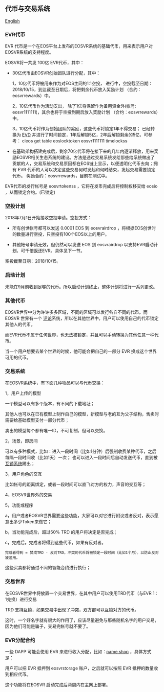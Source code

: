 ## 代币与交易系统

[English](evr.md)

### EVR代币

EVR 代币是一个在EOS平台上发布的EOSVR系统的基础代币，用来表示用户对EOSVR系统的支持程度。

EOSVR将一共发 100亿 EVR代币，其中：

- 30亿代币由EOSVR创始团队进行分配，其中：

  1，10亿代币将被用来作为对EOS主网的1:1空投，
    进行中，空投截至日期：2018/10/15，到达截至日期后，将把剩余代币放入奖励计划 （合约：eosvrrewards）中。

  2，10亿代币作为活动支出，
    除了1亿将保留作为备用资金外(帐号: eosvr1111111)，其余也将于空投到期后放入奖励计划 （合约：eosvrrewards）中。

  3，10亿代币将作为创始团队的奖励，这些代币将锁定1年不得交易；
    已经转换为 [EVD](evd-cn.md) 并进行了时间锁定，1年后解锁5亿，2年后解锁剩余的5亿，可参考： 
      cleos get table eoslocktoken eosvr1111111 timelockss
      

- 在基础架构搭建完成后，剩余70亿代币将在接下来的几年内逐渐释放，用来奖励EOSVR相关生态系统的建设。方法是通过交易系统发给那些给系统做出了贡献的人，交易系统和交易原因都在EOS链上显示，以便透明化代币去向；拥有 EVR 代币的人可以决定这些交易何时发起和何时结束，发起交易需要锁定代币。
    奖励合约：eosvrrewards，目前在测试中。

EVR代币的发行帐号是 eosvrtokenss ，它将在发币完成后将控制权移交给 eosio ，从而锁定合约。(已锁定)


### 空投计划

2018年7月1日开始接收空投申请。空投方式：

- 所有创世帐号都可以发送 0.0001 EOS 到 eosvrairdrop ，将根据EOS创世时的数量进行空投，只空投有100个EOS以上的用户。

- 其他帐号申请无效，但仍然可以发送 EOS 到 eosvrairdrop 以支持EVR启动计划，可千倍返还EVR。具体见下一节。

空投截至日期：2018/10/15。


### 启动计划

未能在9月前收到足够的代币。所以启动计划终止，整体计划将进行一系列更改。


### 其他代币

EOSVR世界中分为许许多多区域，不同的区域可以发行各自不同的代币。而EOSVR 世界有一个 [评论](README-cn.md#审核)系统，所以在其他世界中，用户可以使用自己的代币锁定其他人的代币。

而EVR代币不属于任何世界，也无法被锁定，并且可以手动转换为其他任意一种代币。

当一个用户想要去某个世界的时候，他可能会把自己的一部分 EVR 换成这个世界可用的代币。


### 交易系统

在EOSVR系统中，有下面几种物品可以与代币交换：

1，用户上传的模型

  一个模型可以有多个版本，有不同的下载地址；
  
  其他人也可以在已有模型上制作自己的模型，新模型与老的互为父子结构，售卖时需要给基础模型支付一部分代币；
  
  卖出的模型每个都有唯一ID，不可复制，但可以交换。

  
2，场景，即房间

  可以有多种模式，比如：进入一段时间（比如1分钟）后强制收费某种代币，之后每隔一段时间收（比如1天）一次；
  也可以进入一段时间后自动发送代币，直到被[互锁系统](README-cn.md#审核)踢出；
  

3，用户角色的交互

  比如帐号的距离绑定，或者一段时间可以直飞对方的权力，声音的交互等；
  

4，EOSVR世界外的交易


5，功能或程序

  a，用户或者EOSVR世界需要这些功能，大家可以对它进行附议或者反对，表示愿意出多少Token来做它；
  
  b，当功能完成后，超过50% TRD 的用户将决定是否完成；

  c，完成后，完成者将得到这些代币，如果有反对者。

    完成者得到 = 赞成TRD - 反对TRD，冲突的代币将被锁定一段时间（比如1个月），以防止反对被滥用。


这些买卖都将通过不同的智能合约进行执行；


### 交易世界

在EOSVR世界中将放置一个交易世界，在其中用户可以使用TRD代币（与EVR 1：1兑换）进行交易

TRD 支持互锁，如果交易中出现了冲突，双方都可以互锁对方的代币。

这时，一个好名字就有很大的作用了，应该尽量避免与那些随机名字的用户交易，因为他们可能是骗子，交易完帐号就不要了。


### EVR分配合约

一些 DAPP 可能会使用 EVR 来进行收入分配，比如：[name shop](https://github.com/eosaccount/eosnameshops/blob/master/README-cn.md) ，具体方式是：

用户可以把 EVR 抵押到 eosvrstorage 账户，之后就可以按照 EVR 抵押的数量收到相应代币。

这个功能将在EOSVR 启动完成后两周内在主网上部署。

